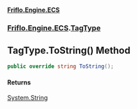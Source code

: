 #### [Friflo.Engine.ECS](index.md#'index')
### [Friflo.Engine.ECS](Friflo.Engine.ECS.md#'Friflo.Engine.ECS').[TagType](TagType.md#'Friflo.Engine.ECS.TagType')

## TagType.ToString() Method

```csharp
public override string ToString();
```

#### Returns
[System.String](https://docs.microsoft.com/en-us/dotnet/api/System.String#'System.String')